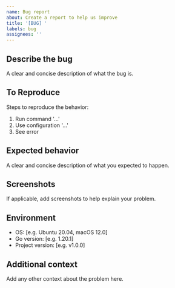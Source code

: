 ```yaml
---
name: Bug report
about: Create a report to help us improve
title: '[BUG] '
labels: bug
assignees: ''
---
```


## Describe the bug
A clear and concise description of what the bug is.

## To Reproduce
Steps to reproduce the behavior:
1. Run command '...'
2. Use configuration '...'
3. See error

## Expected behavior
A clear and concise description of what you expected to happen.

## Screenshots
If applicable, add screenshots to help explain your problem.

## Environment
 - OS: [e.g. Ubuntu 20.04, macOS 12.0]
 - Go version: [e.g. 1.20.1]
 - Project version: [e.g. v1.0.0]

## Additional context
Add any other context about the problem here. 